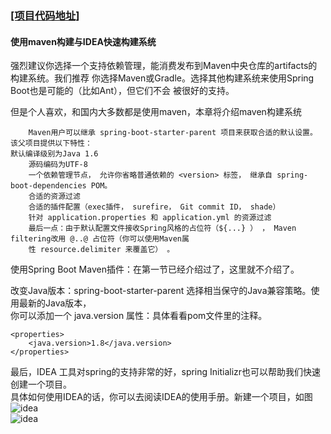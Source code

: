 ### [[项目代码地址]](https://github.com/AndyCZY/czy-study-spring-boot "项目代码地址")
#### 使用maven构建与IDEA快速构建系统
   强烈建议你选择一个支持依赖管理，能消费发布到Maven中央仓库的artifacts的构建系统。我们推荐
   你选择Maven或Gradle。选择其他构建系统来使用Spring Boot也是可能的（比如Ant），但它们不会
   被很好的支持。
   
 但是个人喜欢，和国内大多数都是使用maven，本章将介绍maven构建系统
   
        Maven用户可以继承 spring-boot-starter-parent 项目来获取合适的默认设置。 该父项目提供以下特性：
    默认编译级别为Java 1.6
        源码编码为UTF-8
        一个依赖管理节点， 允许你省略普通依赖的 <version> 标签， 继承自 spring-boot-dependencies POM。
        合适的资源过滤
        合适的插件配置（exec插件， surefire， Git commit ID， shade）
        针对 application.properties 和 application.yml 的资源过滤
        最后一点：由于默认配置文件接收Spring风格的占位符（${...} ） ， Maven filtering改用 @..@ 占位符（你可以使用Maven属
        性 resource.delimiter 来覆盖它） 。

使用Spring Boot Maven插件：在第一节已经介绍过了，这里就不介绍了。

改变Java版本：spring-boot-starter-parent 选择相当保守的Java兼容策略。使用最新的Java版本，     
你可以添加一个 java.version 属性：具体看看pom文件里的注释。

    <properties>
        <java.version>1.8</java.version>
    </properties>

    
最后，IDEA 工具对spring的支持非常的好，spring Initializr也可以帮助我们快速创建一个项目。  
具体如何使用IDEA的话，你可以去阅读IDEA的使用手册。新建一个项目，如图  
 ![idea](GitBooK/一/idea.png)     
 ![idea](GitBooK/一/idea2.png)        